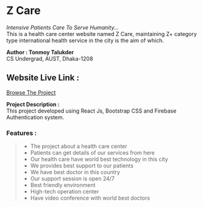# Z Care

_Intensive Patients Care To Serve Humanity..._
<br/> This is a health care center website named Z Care, maintaining Z+ category type international health service in the city is the aim of which.

**Author : Tonmoy Talukder**
<br/> CS Undergrad, AUST, Dhaka-1208

## Website Live Link :

<a href="https://z-care-tonmoy.web.app/"> Browse The Project </a>

**Project Description :**
<br/> This project developed using React Js, Bootstrap CSS and Firebase Authentication system.

### Features :

> - The project about a health care center
> - Patients can get details of our services from here
> - Our health care have world best technology in this city
> - We provides best support to our patients
> - We have best doctor in this country
> - Our support session is open 24/7
> - Best friendly environment
> - High-tech operation center
> - Have video conference with world best doctors
